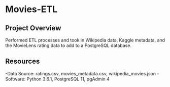 # Movies-ETL

## Project Overview
Performed ETL processes and took in Wikipedia data, Kaggle metadata, and the MovieLens rating data to add to a PostgreSQL database.

## Resources
-Data Source: ratings.csv, movies_metadata.csv, wikipedia_movies.json
-Software: Python 3.6.1, PostgreSQL 11, pgAdmin 4

